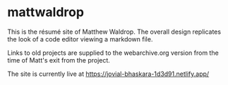 # mattwaldrop

This is the résumé site of Matthew Waldrop. The overall design replicates the look of a code editor viewing a markdown file.

Links to old projects are supplied to the webarchive.org version from the time of Matt's exit from the project.

The site is currently live at https://jovial-bhaskara-1d3d91.netlify.app/

